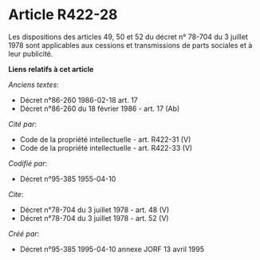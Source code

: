 # Article R422-28

Les dispositions des articles 49, 50 et 52 du décret n° 78-704 du 3 juillet 1978 sont applicables aux cessions et
transmissions de parts sociales et à leur publicité.

**Liens relatifs à cet article**

_Anciens textes_:

  - Décret n°86-260 1986-02-18 art. 17
  - Décret n°86-260 du 18 février 1986 - art. 17 (Ab)

_Cité par_:

  - Code de la propriété intellectuelle - art. R422-31 (V)
  - Code de la propriété intellectuelle - art. R422-33 (V)

_Codifié par_:

  - Décret n°95-385 1955-04-10

_Cite_:

  - Décret n°78-704 du 3 juillet 1978 - art. 48 (V)
  - Décret n°78-704 du 3 juillet 1978 - art. 52 (V)

_Créé par_:

  - Décret n°95-385 1995-04-10 annexe JORF 13 avril 1995
